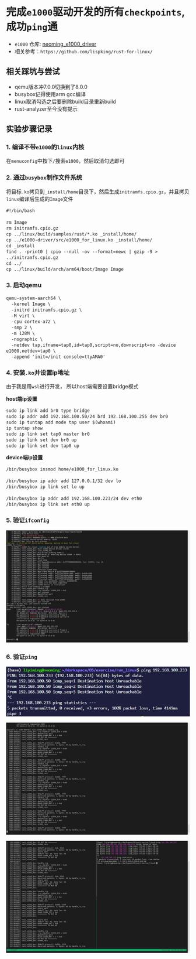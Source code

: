 # 完成`e1000`驱动开发的所有`checkpoints`, 成功`ping`通
+ `e1000` 仓库: [neoming_e1000_driver](https://github.com/neoming/e1000-driver/commits/main)
+ 相关参考：`https://github.com/lispking/rust-for-linux/`

## 相关踩坑与尝试
+ qemu版本冲7.0.0切换到了8.0.0
+ busybox记得使用arm gcc编译
+ linux取消勾选之后要删除build目录重新build
+ rust-analyzer至今没有提示
## 实验步骤记录

### 1. 编译不带`e1000`的`linux`内核
在`menuconfig`中按下`/`搜索`e1000`，然后取消勾选即可

### 2. 通过`busybox`制作文件系统
将目标`.ko`拷贝到`_install/home`目录下，然后生成`initramfs.cpio.gz`，并且拷贝`linux`编译后生成的`Image`文件
```shell
#!/bin/bash

rm Image
rm initramfs.cpio.gz
cp ../linux/build/samples/rust/*.ko _install/home/
cp ../e1000-driver/src/e1000_for_linux.ko _install/home/
cd _install
find . -print0 | cpio --null -ov --format=newc | gzip -9 > ../initramfs.cpio.gz
cd ../
cp ../linux/build/arch/arm64/boot/Image Image
```

### 3. 启动qemu
```shell
qemu-system-aarch64 \
  -kernel Image \
  -initrd initramfs.cpio.gz \
  -M virt \
  -cpu cortex-a72 \
  -smp 2 \
  -m 128M \
  -nographic \
  -netdev tap,ifname=tap0,id=tap0,script=no,downscript=no -device e1000,netdev=tap0 \
  -append 'init=/init console=ttyAMA0'
```
### 4. 安装`.ko`并设置ip地址
由于我是用`wsl`进行开发， 所以host端需要设置bridge模式

**host端ip设置**
```shell
sudo ip link add br0 type bridge
sudo ip addr add 192.168.100.50/24 brd 192.168.100.255 dev br0
sudo ip tuntap add mode tap user $(whoami)
ip tuntap show
sudo ip link set tap0 master br0
sudo ip link set dev br0 up
sudo ip link set dev tap0 up
```

**device端ip设置**
```shell
/bin/busybox insmod home/e1000_for_linux.ko

/bin/busybox ip addr add 127.0.0.1/32 dev lo
/bin/busybox ip link set lo up

/bin/busybox ip addr add 192.168.100.223/24 dev eth0
/bin/busybox ip link set eth0 up
```

### 5. 验证`ifconfig`
![](img/ifconfig.png)

### 6. 验证`ping`

![](img/ping_host.png)

![](img/ping_device.png)

![](img/ping.png)